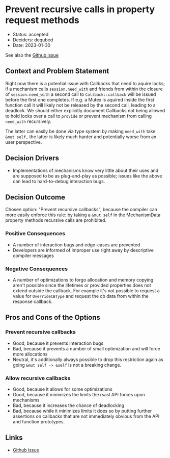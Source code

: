 # Prevent recursive calls in property request methods

* Status: accepted <!-- optional -->
* Deciders: dequbed <!-- optional -->
* Date: 2023-01-30 <!-- optional -->

See also the [Github issue]

## Context and Problem Statement

Right now there is a potential issue with Callbacks that need to aquire locks; if a mechanism calls `session.need_with` and friends from within the closure of `session.need_with` a second call to `Callback::callback` will be issued before the first one completes. If e.g. a Mutex is aquired inside the first function call it will likely not be released by the second call, leading to a deadlock.
We should either explicitly document Callbacks not being allowed to hold locks over a call to `provide` or prevent mechanism from calling `need_with` recursively.

The latter can easily be done via type system by making `need_with` take `&mut self,` the latter is likely much harder and potentially worse from an user perspective.

## Decision Drivers <!-- optional -->

* Implementations of mechanisms know very little about their uses and are supposed to be as plug-and-play as possible; issues like the above can lead to hard-to-debug interaction bugs.

## Decision Outcome

Chosen option: "Prevent recursive callbacks", because the compiler can more easily enforce this rule: by taking a `&mut self` in the MechanismData property methods recursive calls are prohibited.

### Positive Consequences <!-- optional -->

* A number of interaction bugs and edge-cases are prevented
* Developers are informed of improper use right away by descriptive compiler messages

### Negative Consequences <!-- optional -->

* A number of optimizations to forgo allocation and memory copying aren't possible since the lifetimes or provided properties does not extend outside the callback. For example it's not possible to request a value for `OverrideCBType` and request the cb data from within the response callback.

## Pros and Cons of the Options <!-- optional -->

### Prevent recursive callbacks

* Good, because it prevents interaction bugs
* Bad, because it prevents a number of small optimization and will force more allocations
* Neutral, it's additionally always possible to drop this restriction again as going `&mut self -> &self` is not a breaking change.

### Allow recursive callbacks

* Good, because it allows for some optimizations
* Good, because it minimizes the limits the rsasl API forces upon mechanisms
* Bad, because it increases the chance of deadlocking
* Bad, because while it minimizes limits it does so by putting further assertions on callbacks that are not immediately obvious from the API and function prototypes.

## Links <!-- optional -->

* [Github issue]

[Github issue]: (https://github.com/dequbed/rsasl/issues/18)
